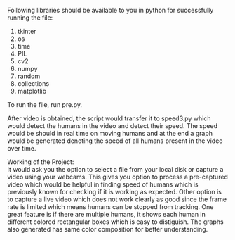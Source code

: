 Following libraries should be available to you in python for successfully running the file:

1. tkinter
2. os
3. time
4. PIL
5. cv2
6. numpy
7. random
8. collections
9. matplotlib

To run the file, run pre.py.

After video is obtained, the script would transfer it to speed3.py which would detect the humans in the video and detect their speed. The speed would be should in real time on moving humans and at the end a graph would be generated denoting the speed of all humans present in the video over time.      


Working of the Project:      
It would ask you the option to select a file from your local disk or capture a video using your webcams. This gives you option to process a pre-captured video which would be helpful in finding speed of humans which is previously known for checking if it is working as expected. Other option is to capture a live video which does not work clearly as good since the frame rate is limited which means humans can be stopped from tracking. One great feature is if there are multiple humans, it shows each human in different colored rectangular boxes which is easy to distiguish. The graphs also generated has same color composition for better understanding. 
